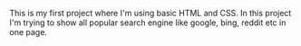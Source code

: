 This is my first project where I'm using basic HTML and CSS. In this project I'm trying to show all popular search engine like google, bing, reddit etc in one page.
